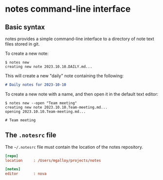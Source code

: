 # notes command-line interface

## Basic syntax

notes provides a simple command-line interface to a directory of note text
files stored in git.

To create a new note:

``` shell
$ notes new
creating new note 2023.10.10.DAILY.md...
```

This will create a new "daily" note containing the following:

``` Markdown
# Daily notes for 2023-10-10

```

To create a new note with a name, and then open it in the default text editor:

``` shell
$ notes new --open "Team meeting"
creating new note 2023.10.10.Team-meeting.md...
opening 2023.10.10.Team-meeting.md...
```

```
# Team meeting

```

## The `.notesrc` file

The `~/.notesrc` file must contain the location of the notes repository.

``` INI
[repo]
location     : /Users/mgalloy/projects/notes

[notes]
editor       : nova
```
